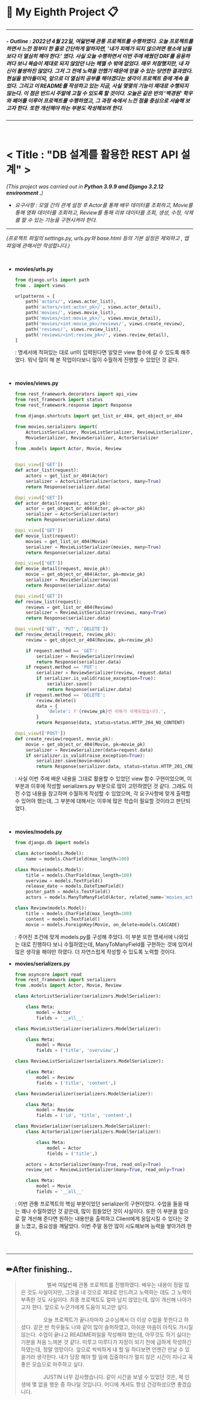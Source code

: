 # 📌 My Eighth Project 📋

---

##### - Outline : 2022년 4월 22일, 여덟번째 관통 프로젝트를 수행하였다. 오늘 프로젝트를 하면서 느낀 점부터 한 줄로 간단하게 말하자면, '내가 피해가 되지 않으려면 평소에 남들보다 더 열심히 해야 한다.' 였다. 사실 오늘 수행하면서 이번 주에 배웠던 DRF를 응용하려다 보니 복습이 제대로 되지 않았던 나는 헤맬 수 밖에 없었다. 매우 처참했지만, 내 자신이 불쌍하진 않았다. 그저 그 전에 노력을 안했기 때문에 얻을 수 있는 당연한 결과였다. 현실을 받아들이되, 앞으로 더 열심히 공부를 해야겠다는 생각이 프로젝트 중에 계속 들었다. 그리고 이 README를 작성하고 있는 지금, 사실 몇몇의 기능이 제대로 수행되지 않는다. 이 점은 반드시 주말에 고칠 수 있도록 할 것이다. 오늘은 같은 반의 '백경원' 학우와 페어를 이루어 프로젝트를 수행하였고, 그 과정 속에서 느낀 점을 중심으로 서술해 보고자 한다. 또한 개선해야 하는 부분도 작성해보려 한다.

---

<br>


# **< Title : "DB 설계를 활용한 REST API 설계" >**

*(This project was carried out in **Python 3.9.9 and Django 3.2.12 environment .**)*

- *요구사항 : 모델 간의 관계 설정 후 Actor를 통해 배우 데이터를 조회하고, Movie를 통해 영화 데이터를 조회하고, Review를 통해 리뷰 데이터를 조회, 생성, 수정, 삭제를 할 수 있는 기능을 구현시켜야 한다.*

---

*(프로젝트 파일의 settings.py, urls.py와 base.html 등의 기본 설정은 제외하고 , 앱 파일에 관해서만 작성합니다.)*

<br>

- **movies/urls.py**

  ```python
  from django.urls import path
  from . import views
  
  urlpatterns = [
      path('actors/', views.actor_list),
      path('actors/<int:actor_pk>/', views.actor_detail),
      path('movies/', views.movie_list),
      path('movies/<int:movie_pk>/', views.movie_detail),
      path('movies/<int:movie_pk>/reviews/', views.create_review),
      path('reviews/', views.review_list),
      path('reviews/<int:review_pk>/', views.review_detail),
  ]
  ```

  : 명세서에 적혀있는 대로 url이 입력된다면 알맞은 view 함수에 갈 수 있도록 해주었다. 워낙 많이 해 본 작업이다보니 많이 수월하게 진행할 수 있었던 것 같다.

<br>

- **movies/views.py**

  ```python
  from rest_framework.decorators import api_view
  from rest_framework import status
  from rest_framework.response import Response
  
  from django.shortcuts import get_list_or_404, get_object_or_404
  
  from movies.serializers import(
      ActorListSerializer, MovieListSerializer, ReviewListSerializer,
      MovieSerializer, ReviewSerializer, ActorSerializer
  )
  from .models import Actor, Movie, Review
  
  
  @api_view(['GET'])
  def actor_list(request):
      actors = get_list_or_404(Actor)
      serializer = ActorListSerializer(actors, many=True)
      return Response(serializer.data)
  
  @api_view(['GET'])
  def actor_detail(request, actor_pk):
      actor = get_object_or_404(Actor, pk=actor_pk)
      serializer = ActorSerializer(actor)
      return Response(serializer.data)
  
  @api_view(['GET'])
  def movie_list(request):
      movies = get_list_or_404(Movie)
      serializer = MovieListSerializer(movies, many=True)
      return Response(serializer.data)
  
  @api_view(['GET'])
  def movie_detail(request, movie_pk):
      movie = get_object_or_404(Actor, pk=movie_pk)
      serializer = MovieSerializer(movie)
      return Response(serializer.data)
  
  @api_view(['GET'])
  def review_list(request):
      reviews = get_list_or_404(Review)
      serializer = ReviewListSerializer(reviews, many=True)
      return Response(serializer.data)
  
  @api_view(['GET', 'PUT', 'DELETE'])
  def review_detail(request, review_pk):
      review = get_object_or_404(Review, pk=review_pk)
  
      if request.method == 'GET':
          serializer = ReviewSerializer(review)
          return Response(serializer.data)
      if request.method == 'PUT':
          serializer = ReviewSerializer(review, request.data)
          if serializer.is_valid(raise_exception=True):
              serializer.save()
              return Response(serializer.data)
      if request.method == 'DELETE':
          review.delete()
          data = {
              'delete': f'{review_pk}번 리뷰가 삭제되었습니다.',
          }
          return Response(data, status=status.HTTP_204_NO_CONTENT)
  
  @api_view(['POST'])
  def create_review(request, movie_pk):
      movie = get_object_or_404(Movie, pk=movie_pk)
      serializer = ReviewSerializer(data=request.data)
      if serializer.is_valid(raise_exception=True):
          serializer.save(movie=movie)
          return Response(serializer.data, status=status.HTTP_201_CREATED)
  ```

  : 사실 이번 주에 배운 내용을 그대로 활용할 수 있었던 view 함수 구현이었으며, 이 부분과 이후에 작성할 serializers.py 부분으로 많이 고민하였던 것 같다. 그래도 이전 수업 내용을 참고하며 수월하게 작성할 수 있었으며, 각 요구사항에 맞게 출력할 수 있어야 했는데, 그 부분에 대해서는 이후에 많은 학습이 필요할 것이라고 판단되었다.

<br>

- **movies/models.py**

  ```python
  from django.db import models
  
  class Actor(models.Model):
      name = models.CharField(max_length=100)
  
  class Movie(models.Model):
      title = models.CharField(max_length=100)
      overview = models.TextField()
      release_date = models.DateTimeField()
      poster_path = models.TextField()
      actors = models.ManyToManyField(Actor, related_name='movies_actor')
  
  class Review(models.Model):
      title = models.CharField(max_length=100)
      content = models.TextField()
      movie = models.ForeignKey(Movie, on_delete=models.CASCADE)
  ```

  : 주어진 조건에 맞게 models.py를 구성해 주었다. 이 부분 또한 명세서에 나와있는 대로 진행하다 보니 수월하였는데, ManyToManyField를 구현하는 것에 있어서 많은 생각을 해야만 하였다. 더 자연스럽게 작성할 수 있도록 노력할 것이다.

- **movies/serializers.py**

  ```python
  from asyncore import read
  from rest_framework import serializers
  from .models import Actor, Movie, Review
  
  class ActorListSerializer(serializers.ModelSerializer):
  
      class Meta:
          model = Actor
          fields = '__all__'
  
  class MovieListSerializer(serializers.ModelSerializer):
  
      class Meta:
          model = Movie
          fields = ('title', 'overview',)
  
  class ReviewListSerializer(serializers.ModelSerializer):
  
      class Meta:
          model = Review
          fields = ('title', 'content',)
  
  class ReviewSerializer(serializers.ModelSerializer):
  
      class Meta:
          model = Review
          fields = ('id', 'title', 'content',)
  
  class MovieSerializer(serializers.ModelSerializer):
      class ActorSerializer(serializers.ModelSerializer):
  
          class Meta:
              model = Actor
              fields = ('title',)
  
      actors = ActorSerializer(many=True, read_only=True)
      review_set = ReviewListSerializer(many=True, read_only=True)
  
      class Meta:
          model = Movie
          fields = '__all__'
  ```

  : 이번 관통 프로젝트의 핵심 부분이었던 serializer의 구현이었다. 수업을 들을 때는 꽤나 수월하였던 것 같은데, 많이 힘들었던 것이 사실이다. 또한 이 부분을 앞으로 잘 개선해 준다면 원하는 내용만을 출력하고 Client에게 응답시킬 수 있다는 것을 느꼈고, 중요성을 깨달았다. 이번 주말 동안 많이 시도해보며 능력을 쌓아가려 한다.

<br>

---

## ✏After finishing..

>   　　　　　벌써 여덟번째 관통 프로젝트를 진행하였다. 배우는 내용이 정말 많은 것도 사실이지만, 그것을 내 것으로 제대로 만드려고 노력하는 데도 그 노력이 부족한 것도 사실이다. 최종 프로젝트도 얼마 남지 않았는데, 많이 개선해 나아가고자 한다. 앞으로 누군가에게 도움이 되고만 싶다.
>
>   　　　　​	오늘 프로젝트가 끝나자마자 교수님께서 더 이상 수업을 못한다고 하셨다. 같은 반 학우들도 나와 같이 많이 슬퍼하였고, 아쉬운 마음이 아직도 가시질 않는다. 수업이 끝나고 README파일을 작성해야 했는데, 아무것도 하기 싫다는 기분을 처음 느껴본 것 같다. 미루고 미루다가 자정이 되기 전에 급하게 작성하긴 하였는데, 정말 엉망이다. 앞으로 씩씩하게 내 할 일 하다보면 언젠간 만날 수 있을거라 생각한다. 내가 당장 해야 할 일에 집중하다가 멀지 않은 시간이 지나고 꼭 좋은 모습으로 마주하고 싶다.
>
>   　　　　​	JUSTIN 너무 감사했습니다. 같이 시간을 보낼 수 있었던 것은, 제 인생에 몇 없을 행운 중 하나일 것입니다. 어디에 계셔도 항상 건강하셨으면 좋겠습니다.
